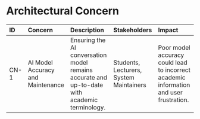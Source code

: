 # Architectural Concern

| **ID** | **Concern** | **Description** | **Stakeholders** | **Impact** |
|:--|:--|:--|:--|:--|
| CN-1 | AI Model Accuracy and Maintenance | Ensuring the AI conversation model remains accurate and up-to-date with academic terminology. | Students, Lecturers, System Maintainers | Poor model accuracy could lead to incorrect academic information and user frustration. |
